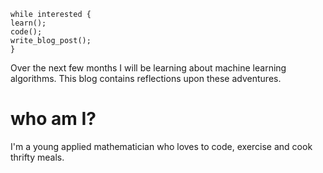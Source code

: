 ```
while interested {
learn();
code();
write_blog_post();
}
```

Over the next few months I will be learning about machine learning algorithms. This blog contains reflections upon these adventures.

# who am I?

I'm a young applied mathematician who loves to code, exercise and cook thrifty meals.
